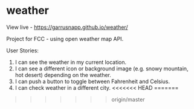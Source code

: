 # weather
View live - https://garrusnapp.github.io/weather/


Project for FCC - using open weather map API.

User Stories:

1. I can see the weather in my current location.
2. I can see a different icon or background image (e.g. snowy mountain, hot desert) depending on the weather.
3. I can push a button to toggle between Fahrenheit and Celsius.
4. I can check weather in a different city.
<<<<<<< HEAD
=======


>>>>>>> origin/master
